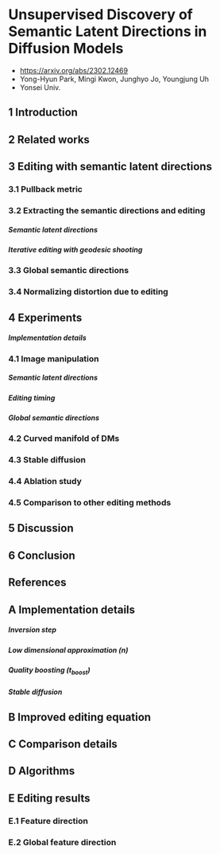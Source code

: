 # Unsupervised Discovery of Semantic Latent Directions in Diffusion Models

- https://arxiv.org/abs/2302.12469
- Yong-Hyun Park, Mingi Kwon, Junghyo Jo, Youngjung Uh
- Yonsei Univ.

## 1 Introduction

## 2 Related works

## 3 Editing with semantic latent directions

### 3.1 Pullback metric

### 3.2 Extracting the semantic directions and editing

##### Semantic latent directions

##### Iterative editing with geodesic shooting

### 3.3 Global semantic directions

### 3.4 Normalizing distortion due to editing

## 4 Experiments

##### Implementation details

### 4.1 Image manipulation

##### Semantic latent directions

##### Editing timing

##### Global semantic directions

### 4.2 Curved manifold of DMs

### 4.3 Stable diffusion

### 4.4 Ablation study

### 4.5 Comparison to other editing methods

## 5 Discussion

## 6 Conclusion

## References

## A Implementation details

##### Inversion step

##### Low dimensional approximation ($n$)

##### Quality boosting ($t_\text{boost}$)

##### Stable diffusion

## B Improved editing equation

## C Comparison details

## D Algorithms

## E Editing results

### E.1 Feature direction

### E.2 Global feature direction